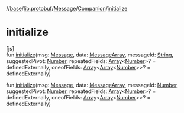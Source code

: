 //[base](../../../../index.md)/[lib.protobuf](../../index.md)/[Message](../index.md)/[Companion](index.md)/[initialize](initialize.md)

# initialize

[js]\
fun [initialize](initialize.md)(msg: [Message](../index.md), data: [MessageArray](../../index.md#-185924924%2FClasslikes%2F-431612152), messageId: [String](https://kotlinlang.org/api/latest/jvm/stdlib/kotlin/-string/index.html), suggestedPivot: [Number](https://kotlinlang.org/api/latest/jvm/stdlib/kotlin/-number/index.html), repeatedFields: [Array](https://kotlinlang.org/api/latest/jvm/stdlib/kotlin/-array/index.html)&lt;[Number](https://kotlinlang.org/api/latest/jvm/stdlib/kotlin/-number/index.html)&gt;? = definedExternally, oneofFields: [Array](https://kotlinlang.org/api/latest/jvm/stdlib/kotlin/-array/index.html)&lt;[Array](https://kotlinlang.org/api/latest/jvm/stdlib/kotlin/-array/index.html)&lt;[Number](https://kotlinlang.org/api/latest/jvm/stdlib/kotlin/-number/index.html)&gt;&gt;? = definedExternally)

fun [initialize](initialize.md)(msg: [Message](../index.md), data: [MessageArray](../../index.md#-185924924%2FClasslikes%2F-431612152), messageId: [Number](https://kotlinlang.org/api/latest/jvm/stdlib/kotlin/-number/index.html), suggestedPivot: [Number](https://kotlinlang.org/api/latest/jvm/stdlib/kotlin/-number/index.html), repeatedFields: [Array](https://kotlinlang.org/api/latest/jvm/stdlib/kotlin/-array/index.html)&lt;[Number](https://kotlinlang.org/api/latest/jvm/stdlib/kotlin/-number/index.html)&gt;? = definedExternally, oneofFields: [Array](https://kotlinlang.org/api/latest/jvm/stdlib/kotlin/-array/index.html)&lt;[Array](https://kotlinlang.org/api/latest/jvm/stdlib/kotlin/-array/index.html)&lt;[Number](https://kotlinlang.org/api/latest/jvm/stdlib/kotlin/-number/index.html)&gt;&gt;? = definedExternally)

